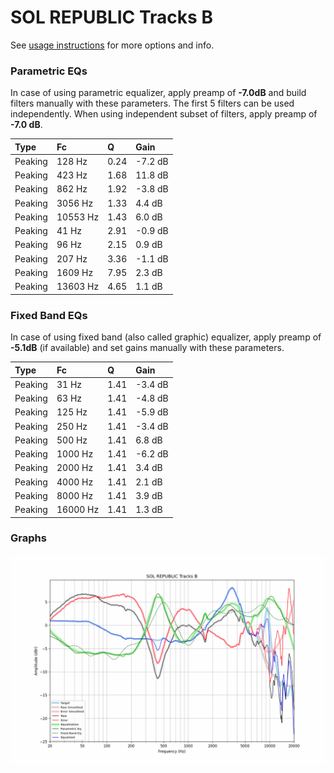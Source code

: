 # SOL REPUBLIC Tracks B
See [usage instructions](https://github.com/jaakkopasanen/AutoEq#usage) for more options and info.

### Parametric EQs
In case of using parametric equalizer, apply preamp of **-7.0dB** and build filters manually
with these parameters. The first 5 filters can be used independently.
When using independent subset of filters, apply preamp of **-7.0 dB**.

| Type    | Fc       |    Q | Gain    |
|:--------|:---------|:-----|:--------|
| Peaking | 128 Hz   | 0.24 | -7.2 dB |
| Peaking | 423 Hz   | 1.68 | 11.8 dB |
| Peaking | 862 Hz   | 1.92 | -3.8 dB |
| Peaking | 3056 Hz  | 1.33 | 4.4 dB  |
| Peaking | 10553 Hz | 1.43 | 6.0 dB  |
| Peaking | 41 Hz    | 2.91 | -0.9 dB |
| Peaking | 96 Hz    | 2.15 | 0.9 dB  |
| Peaking | 207 Hz   | 3.36 | -1.1 dB |
| Peaking | 1609 Hz  | 7.95 | 2.3 dB  |
| Peaking | 13603 Hz | 4.65 | 1.1 dB  |

### Fixed Band EQs
In case of using fixed band (also called graphic) equalizer, apply preamp of **-5.1dB**
(if available) and set gains manually with these parameters.

| Type    | Fc       |    Q | Gain    |
|:--------|:---------|:-----|:--------|
| Peaking | 31 Hz    | 1.41 | -3.4 dB |
| Peaking | 63 Hz    | 1.41 | -4.8 dB |
| Peaking | 125 Hz   | 1.41 | -5.9 dB |
| Peaking | 250 Hz   | 1.41 | -3.4 dB |
| Peaking | 500 Hz   | 1.41 | 6.8 dB  |
| Peaking | 1000 Hz  | 1.41 | -6.2 dB |
| Peaking | 2000 Hz  | 1.41 | 3.4 dB  |
| Peaking | 4000 Hz  | 1.41 | 2.1 dB  |
| Peaking | 8000 Hz  | 1.41 | 3.9 dB  |
| Peaking | 16000 Hz | 1.41 | 1.3 dB  |

### Graphs
![](./SOL%20REPUBLIC%20Tracks%20B.png)